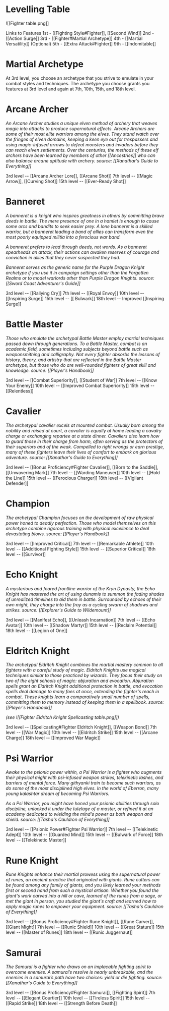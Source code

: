 # Levelling Table

![[Fighter table.png]]

Links to Features
1st - [[Fighting Style#Fighter]], [[Second Wind]]
2nd - [[Action Surge]]
3rd - [[Fighter#Martial Archetype]]
4th - [[Martial Versatility]] (Optional)
5th - [[Extra Attack#Fighter]]
9th - [[Indomitable]]

# Martial Archetype

At 3rd level, you choose an archetype that you strive to emulate in your combat styles and techniques. The archetype you choose grants you features at 3rd level and again at 7th, 10th, 15th, and 18th level.

# Arcane Archer
*An Arcane Archer studies a unique elven method of archery that weaves magic into attacks to produce supernatural effects. Arcane Archers are some of their most elite warriors among the elves. They stand watch over the fringes of elven domains, keeping a keen eye out for trespassers and using magic-infused arrows to defeat monsters and invaders before they can reach elven settlements. Over the centuries, the methods of these elf archers have been learned by members of other [[Ancestries]] who can also balance arcane aptitude with archery.*
*source: [[Xanathar's Guide to Everything]]*

3rd level -- [[Arcane Archer Lore]], [[Arcane Shot]]
7th level -- [[Magic Arrow]], [[Curving Shot]]
15th level -- [[Ever-Ready Shot]]

# Banneret
*A banneret is a knight who inspires greatness in others by committing brave deeds in battle. The mere presence of one in a hamlet is enough to cause some orcs and bandits to seek easier prey. A lone banneret is a skilled warrior, but a banneret leading a band of allies can transform even the most poorly equipped militia into a ferocious war band.*

*A banneret prefers to lead through deeds, not words. As a banneret spearheads an attack, their actions can awaken reserves of courage and conviction in allies that they never suspected they had.*

*Banneret serves as the generic name for the Purple Dragon Knight archetype if you use it in campaign settings other than the Forgotten Realms or to model warlords other than Purple Dragon Knights.*
*source: [[Sword Coast Adventurer's Guide]]*

3rd level -- [[Rallying Cry]]
7th level -- [[Royal Envoy]]
10th level -- [[Inspiring Surge]]
15th level -- [[ Bulwark]]
18th level -- Improved [[Inspiring Surge]]

# Battle Master
*Those who emulate the archetypal Battle Master employ martial techniques passed down through generations. To a Battle Master, combat is an academic field, sometimes including subjects beyond battle such as weaponsmithing and calligraphy. Not every fighter absorbs the lessons of history, theory, and artistry that are reflected in the Battle Master archetype, but those who do are well-rounded fighters of great skill and knowledge.*
*source: [[Player's Handbook]]*

3rd level -- [[Combat Superiority]], [[Student of War]]
7th level -- [[Know Your Enemy]]
10th level -- [[Improved Combat Superiority]]
15th level -- [[Relentless]]

# Cavalier
*The archetypal cavalier excels at mounted combat. Usually born among the nobility and raised at court, a cavalier is equally at home leading a cavalry charge or exchanging repartee at a state dinner. Cavaliers also learn how to guard those in their charge from harm, often serving as the protectors of their superiors and of the weak. Compelled to right wrongs or earn prestige, many of these fighters leave their lives of comfort to embark on glorious adventure.*
*source: [[Xanathar's Guide to Everything]]*

3rd level -- [[Bonus Proficiency#Fighter Cavalier]], [[Born to the Saddle]], [[Unwavering Mark]]
7th level -- [[Warding Maneuver]]
10th level -- [[Hold the Line]]
15th level -- [[Ferocious Charger]]
18th level -- [[Vigilant Defender]]

# Champion
*The archetypal Champion focuses on the development of raw physical power honed to deadly perfection. Those who model themselves on this archetype combine rigorous training with physical excellence to deal devastating blows.*
*source: [[Player's Handbook]]*

3rd level -- [[Improved Critical]]
7th level -- [[Remarkable Athlete]]
10th level -- [[Additional Fighting Style]]
15th level -- [[Superior Critical]]
18th level -- [[Survivor]]

# Echo Knight
*A mysterious and feared frontline warrior of the Kryn Dynasty, the Echo Knight has mastered the art of using dunamis to summon the fading shades of unrealized timelines to aid them in battle. Surrounded by echoes of their own might, they charge into the fray as a cycling swarm of shadows and strikes.*
*source: [[Explorer's Guide to Wildemount]]*

3rd level -- [[Manifest Echo]], [[Unleash Incarnation]]
7th level -- [[Echo Avatar]]
10th level -- [[Shadow Martyr]]
15th level -- [[Reclaim Potential]]
18th level -- [[Legion of One]]

# Eldritch Knight
*The archetypal Eldritch Knight combines the martial mastery common to all fighters with a careful study of magic. Eldritch Knights use magical techniques similar to those practiced by wizards. They focus their study on two of the eight schools of magic: abjuration and evocation. Abjuration spells grant an Eldritch Knight additional protection in battle, and evocation spells deal damage to many foes at once, extending the fighter's reach in combat. These knights learn a comparatively small number of spells, committing them to memory instead of keeping them in a spellbook.*
*source: [[Player's Handbook]]*

*(see ![[Fighter Eldritch Knight Spellcasting table.png]])*

3rd level -- [[Spellcasting#Fighter Eldritch Knight]], [[Weapon Bond]]
7th level -- [[War Magic]]
10th level -- [[Eldritch Strike]]
15th level -- [[Arcane Charge]]
18th level -- [[Improved War Magic]]

# Psi Warrior
*Awake to the psionic power within, a Psi Warrior is a fighter who augments their physical might with psi-infused weapon strikes, telekinetic lashes, and barriers of mental force. Many githyanki train to become such warriors, as do some of the most disciplined high elves. In the world of Eberron, many young kalashtar dream of becoming Psi Warriors.*

*As a Psi Warrior, you might have honed your psionic abilities through solo discipline, unlocked it under the tutelage of a master, or refined it at an academy dedicated to wielding the mind's power as both weapon and shield.*
*source: [[Tasha's Cauldron of Everything]]*

3rd level -- [[Psionic Power#Fighter Psi Warrior]]
7th level -- [[Telekinetic Adept]]
10th level -- [[Guarded Mind]]
15th level -- [[Bulwark of Force]]
18th level -- [[Telekinetic Master]]

# Rune Knight
*Rune Knights enhance their martial prowess using the supernatural power of runes, an ancient practice that originated with giants. Rune cutters can be found among any family of giants, and you likely learned your methods first or second hand from such a mystical artisan. Whether you found the giant's work carved into a hill or cave, learned of the runes from a sage, or met the giant in person, you studied the giant's craft and learned how to apply magic runes to empower your equipment.*
*source: [[Tasha's Cauldron of Everything]]*

3rd level -- [[Bonus Proficiency#Fighter Rune Knight]], [[Rune Carver]], [[Giant Might]]
7th level -- [[Runic Shield]]
10th level -- [[Great Stature]]
15th level -- [[Master of Runes]]
18th level -- [[Runic Juggernaut]]

# Samurai
*The Samurai is a fighter who draws on an implacable fighting spirit to overcome enemies. A samurai’s resolve is nearly unbreakable, and the enemies in a samurai’s path have two choices: yield or die fighting.*
*source: [[Xanathar's Guide to Everything]]*

3rd level -- [[Bonus Proficiency#Fighter Samurai]], [[Fighting Spirit]]
7th level -- [[Elegant Courtier]]
10th level -- [[Tireless Spirit]]
15th level -- [[Rapid Strike]]
18th level -- [[Strength Before Death]]